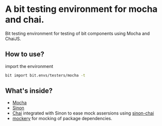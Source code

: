 # A bit testing environment for mocha and chai.
Bit testing environment for testing of bit components using Mocha and ChaiJS.

## How to use?
import the environment
```bash
bit import bit.envs/testers/mocha -t
```

## What's inside?
- [Mocha](https://mochajs.org)
- [Sinon](http://sinonjs.org)
- [Chai](http://chaijs.com) integrated with Sinon to ease mock assersions using [sinon-chai](https://github.com/domenic/sinon-chai)
- [mockery](https://github.com/mfncooper/mockery) for mocking of package dependencies.